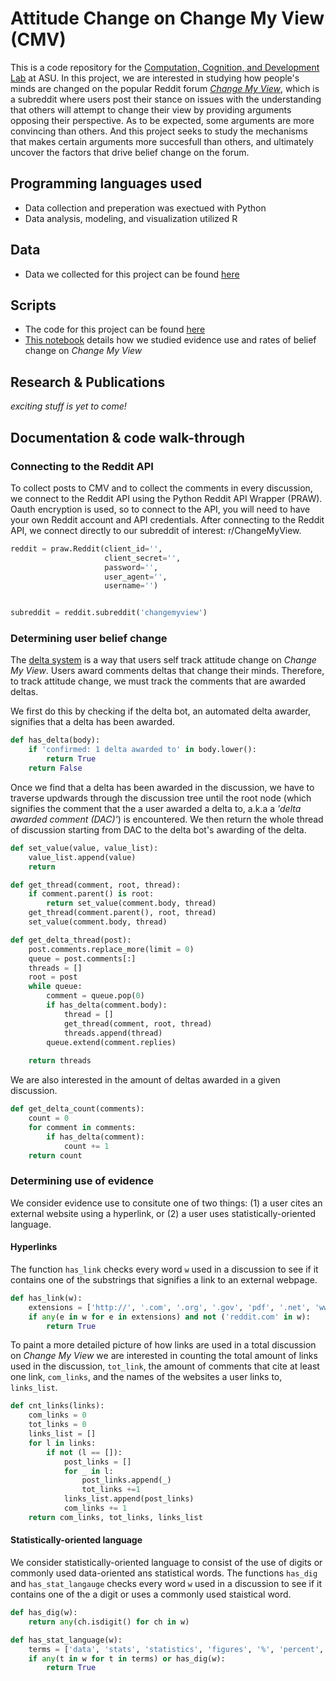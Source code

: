 # Attitude Change on Change My View (CMV)

This is a code repository for the [Computation, Cognition, and Development Lab](https://www.cognitionasu.org/) at ASU. In this project, we are interested in studying how people's minds are changed on the popular Reddit forum [_Change My View_](https://www.reddit.com/r/changemyview/), which is a subreddit where users post their stance on issues with the understanding that others will attempt to change their view by providing arguments opposing their perspective.  As to be expected, some arguments are more convincing than others. And this project seeks to study the mechanisms that makes certain arguments more succesfull than others, and ultimately uncover the factors that drive belief change on the forum.

## Programming languages used
- Data collection and preperation was exectued with Python
- Data analysis, modeling, and visualization utilized R

## Data
- Data we collected for this project can be found [here](https://github.com/jpriniski/CMV/tree/master/data)

## Scripts 
- The code for this project can be found [here](https://github.com/jpriniski/CMV/tree/master/scripts)
- [This notebook](https://github.com/jpriniski/CMV/blob/master/scripts/evidence_use.ipynb) details how we studied evidence use and rates of belief change on _Change My View_

## Research & Publications
_exciting stuff is yet to come!_

## Documentation & code walk-through

### Connecting to the Reddit API
To collect posts to CMV and to collect the comments in every discussion, we connect to the Reddit API using the Python Reddit API Wrapper (PRAW).  Oauth encryption is used, so to connect to the API, you will need to have your own Reddit account and API credentials. After connecting to the Reddit API, we connect directly to our subreddit of interest: r/ChangeMyView.

```python
reddit = praw.Reddit(client_id='',
                     client_secret='',
                     password='',
                     user_agent='',
                     username='')


subreddit = reddit.subreddit('changemyview')
```
### Determining user belief change
The [delta system](https://www.reddit.com/r/changemyview/wiki/deltasystem) is a way that users self track attitude change on _Change My View_. Users award comments deltas that change their minds.  Therefore, to track attitude change, we must track the comments that are awarded deltas.  

We first do this by checking if the delta bot, an automated delta awarder, signifies that a delta has been awarded. 
```python
def has_delta(body):
    if 'confirmed: 1 delta awarded to' in body.lower():
        return True
    return False
```
Once we find that a delta has been awarded in the discussion, we have to traverse updwards through the discussion tree until the root node (which signifies the comment that the a user awarded a delta to, a.k.a a _'delta awarded comment (DAC)'_) is encountered.  We then return the whole thread of discussion starting from DAC to the delta bot's awarding of the delta. 
```python
def set_value(value, value_list):
    value_list.append(value)
    return

def get_thread(comment, root, thread):
    if comment.parent() is root:
        return set_value(comment.body, thread)
    get_thread(comment.parent(), root, thread)
    set_value(comment.body, thread)

def get_delta_thread(post):
    post.comments.replace_more(limit = 0)
    queue = post.comments[:]
    threads = []
    root = post
    while queue:
        comment = queue.pop(0)
        if has_delta(comment.body):
            thread = []
            get_thread(comment, root, thread)
            threads.append(thread)
        queue.extend(comment.replies)
    
    return threads
```
We are also interested in the amount of deltas awarded in a given discussion. 
```python
def get_delta_count(comments):
    count = 0
    for comment in comments:
        if has_delta(comment):
            count += 1
    return count
```
### Determining use of evidence
We consider evidence use to consitute one of two things: (1) a user cites an external website using a hyperlink, or (2) a user uses statistically-oriented language. 
#### Hyperlinks
The function `has_link` checks every word `w` used in a discussion to see if it contains one of the substrings that signifies a link to an external webpage.
``` python
def has_link(w):
    extensions = ['http://', '.com', '.org', '.gov', 'pdf', '.net', 'www.']
    if any(e in w for e in extensions) and not ('reddit.com' in w):
        return True
```
To paint a more detailed picture of how links are used in a total discussion on _Change My View_ we are interested in counting the total amount of links used in the discussion, `tot_link`, the amount of comments that cite at least one link, `com_links`, and the names of the websites a user links to, `links_list`. 
``` python
def cnt_links(links):
    com_links = 0
    tot_links = 0
    links_list = []
    for l in links:
        if not (l == []):
            post_links = []
            for _ in l:
                post_links.append(_)
                tot_links +=1
            links_list.append(post_links)
            com_links += 1
    return com_links, tot_links, links_list
```
#### Statistically-oriented language
We consider statistically-oriented language to consist of the use of digits or commonly used data-oriented ans statistical words.  The functions `has_dig` and `has_stat_langauge` checks every word `w` used in a discussion to see if it contains one of the a digit or uses a commonly used staistical word.
```python
def has_dig(w):
    return any(ch.isdigit() for ch in w)

def has_stat_language(w):
    terms = ['data', 'stats', 'statistics', 'figures', '%', 'percent', 'average']
    if any(t in w for t in terms) or has_dig(w):
        return True
 ```
